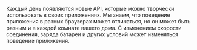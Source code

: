 Каждый день появляются новые API, которые можно творчески использовать в своих
приложениях. Мы знаем, что поведение приложения в разных браузерах
может отличаться, но он может быть разным и в каждой комнате вашего дома.
С изменением скорости соединения, заряда батареи и других условий может
изменяться поведение приложения.